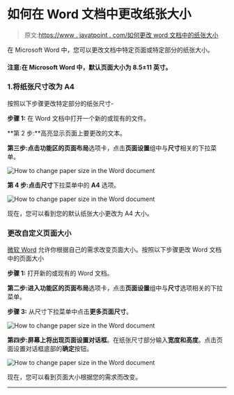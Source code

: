 # 如何在 Word 文档中更改纸张大小

> 原文:[https://www . javatpoint . com/如何更改 word 文档中的纸张大小](https://www.javatpoint.com/how-to-change-paper-size-in-the-word-document)

在 Microsoft Word 中，您可以更改文档中特定页面或特定部分的纸张大小。

#### 注意:在 Microsoft Word 中，默认页面大小为 8.5±11 英寸。

### 1.将纸张尺寸改为 A4

按照以下步骤更改特定部分的纸张尺寸-

**步骤 1:** 在 Word 文档中打开一个新的或现有的文件。

**第 2 步:**高亮显示页面上要更改的文本。

**第三步:**点击功能区的**页面布局**选项卡，点击**页面设置**组中与**尺寸**相关的下拉菜单。

![How to change paper size in the Word document](../Images/9d22bf47b239e003d76a574ddd59ba42.png)

**第 4 步:**点击**尺寸**下拉菜单中的 **A4** 选项。

![How to change paper size in the Word document](../Images/b30a5a7600332afd6552c417ce711616.png)

现在，您可以看到您的默认纸张大小更改为 A4 大小。

### 更改自定义页面大小

[微软 Word](https://www.javatpoint.com/ms-word-tutorial) 允许你根据自己的需求改变页面大小。按照以下步骤更改 Word 文档中的页面大小

**步骤 1:** 打开新的或现有的 Word 文档。

**第二步:**进入功能区的**页面布局**选项卡，点击**页面设置**组中与**尺寸**选项相关的下拉菜单。

**步骤 3:** 从尺寸下拉菜单中点击**更多页面尺寸**。

![How to change paper size in the Word document](../Images/10e019f3e1e77e804a5c8229218bb563.png)

**第四步:**屏幕上将出现**页面设置对话框**。在纸张尺寸部分输入**宽度和高度**。点击页面设置对话框底部的**确定**按钮。

![How to change paper size in the Word document](../Images/9a24e208056c9b67f8be05d4c1d31579.png)

现在，您可以看到页面大小根据您的需求而改变。

* * *